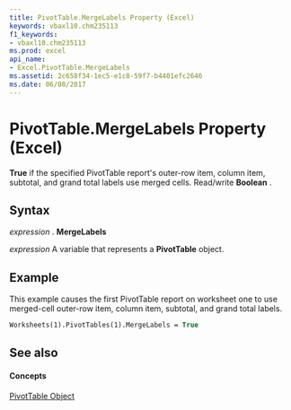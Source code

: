 ```yaml
---
title: PivotTable.MergeLabels Property (Excel)
keywords: vbaxl10.chm235113
f1_keywords:
- vbaxl10.chm235113
ms.prod: excel
api_name:
- Excel.PivotTable.MergeLabels
ms.assetid: 2c658f34-1ec5-e1c8-59f7-b4401efc2646
ms.date: 06/08/2017
---
```



# PivotTable.MergeLabels Property (Excel)

 **True** if the specified PivotTable report's outer-row item, column item, subtotal, and grand total labels use merged cells. Read/write **Boolean** .


## Syntax

 _expression_ . **MergeLabels**

 _expression_ A variable that represents a **PivotTable** object.


## Example

This example causes the first PivotTable report on worksheet one to use merged-cell outer-row item, column item, subtotal, and grand total labels.


```vb
Worksheets(1).PivotTables(1).MergeLabels = True
```


## See also


#### Concepts


[PivotTable Object](Excel.PivotTable.md)

